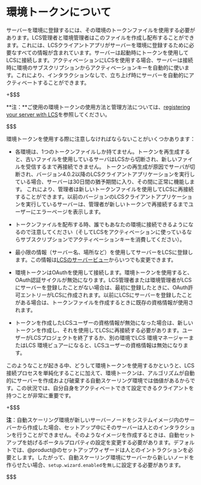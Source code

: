 # 環境トークンについて[](id=understanding-environment-tokens)

サーバーを環境に登録するには、その環境のトークンファイルを使用する必要があります。LCS管理者と環境管理者はこのファイルを作成し配布することができます。これには、LCSクライアントアプリがサーバーを環境に登録するために必要なすべての情報が含まれています。サーバーは起動時にトークンを使用してLCSに接続します。アクティベーションにLCSを使用する場合、サーバーは接続時に環境のサブスクリプションからアクティベーションキーを自動的に使います。これにより、インタラクションなしで、立ち上げ時にサーバーを自動的にアクティベートすることができます。

+$$$

**注：**ご使用の環境トークンの使用方法と管理方法については、[registering your server with LCS](/discover/deployment/-/knowledge_base/7-1/activating-your-liferay-dxp-server-with-lcs)を参照してください。

$$$

環境トークンを使用する際に注意しなければならないことがいくつかあります：



- 各環境は、1つのトークンファイルしか持てません。トークンを再生成すると、古いファイルを使用しているサーバはLCSから切断され、新しいファイルを受信するまで再接続できません。
トークンの再生成が原因でサーバが切断され、バージョン4.0.2以降のLCS​​クライアントアプリケーションを実行している場合、サーバーは30日間の猶予期間に入り、その間に正常に機能します。
これにより、管理者は新しいトークンファイルを使用してLCSに再接続することができます。以前のバージョンのLCSクライアントアプリケーションを実行しているサーバーは、管理者が新しいトークンで再接続するまでユーザーにエラーページを表示します。

- トークンファイルを配布する時、誰でもあなたの環境に接続できるようになるので注意してください（そしてLCSをアクティベーションに使っているならサブスクリプションでアクティベーションキーを消費してください）。



- 最小限の情報（サーバー名、場所など）を使用してサーバーをLCSに登録します。この情報は[LCSのサーバービュー](/discover/deployment/-/knowledge_base/7-1/managing-lcs-servers)からいつでも変更できます。



- 環境トークンはOAuthを使用して接続します。環境トークンを使用すると、OAuth認証サイクルが無効になります。LCS管理者または環境管理者がLCSにサーバーを登録したことがない場合は、最初に登録したときに、OAuth許可エントリーがLCSに作成されます。以前にLCSにサーバーを登録したことがある場合は、トークンファイルを作成するときに既存の資格情報が使用されます。

- トークンを作成したLCSユーザーの資格情報が無効になった場合は、新しいトークンを作成し、それを使用してLCSに再接続する必要があります。ユーザーがLCSプロジェクトを終了するか、別の環境でLCS 環境マネージャーまたはLCS 環境ビュアーになると、LCSユーザーの資格情報は無効になります。



このようなことが起きる中、どうして環境トークンを使用するかというと、LCS接続プロセスを単純化することに加えて、環境トークンは、アルゴリズムが自動的にサーバーを作成および破棄する自動スケーリング環境では価値があるからです。この状況では、自分自身をアクティベートできて設定できるクライアントを持つことが非常に重要です。

+$$$

**注**：自動スケーリング環境が新しいサーバーノードをシステムイメージ内のサーバーから作成した場合、セットアップ中にそのサーバーは人とのインタラクションを行うことができません。そのようなイメージを作成するときは、自動セットアップを妨げるポータルプロパティの設定を変更する必要があります。デフォルトでは、@product@のセットアップウィザードは人とのイントラクションを必要とします。したがって、自動スケーリング環境にサーバーから新しいノードを作らせたい場合、`setup.wizard.enabled`を`無し`に設定する必要があります。

$$$
